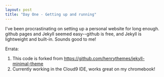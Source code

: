 ```yaml
---
layout: post
title: "Day One - Getting up and running"
---
```


I've been procrastinating on setting up a personal website for long enough. github
pages and Jekyll seemed easy--github is free, and Jekyll is lightweight and built-in.
Sounds good to me!

Errata:
1. This code is forked from https://github.com/henrythemes/jekyll-minimal-theme
2. Currently working in the Cloud9 IDE, works great on my chromebook!

